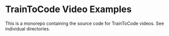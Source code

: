 # TrainToCode Video Examples

This is a monorepo containing the source code for TrainToCode videos.  See individual directories.